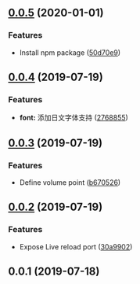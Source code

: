 ## [0.0.5](https://github.com/nibocn/docker-gitbook/compare/v0.0.4...v0.0.5) (2020-01-01)


### Features

* Install npm package ([50d70e9](https://github.com/nibocn/docker-gitbook/commit/50d70e9))



## [0.0.4](https://github.com/nibocn/docker-gitbook/compare/v0.0.3...v0.0.4) (2019-07-19)


### Features

* **font:** 添加日文字体支持 ([2768855](https://github.com/nibocn/docker-gitbook/commit/2768855))



<a name="0.0.3"></a>
## [0.0.3](https://github.com/nibocn/docker-gitbook/compare/v0.0.2...v0.0.3) (2019-07-19)


### Features

* Define volume point ([b670526](https://github.com/nibocn/docker-gitbook/commit/b670526))



<a name="0.0.2"></a>
## [0.0.2](https://github.com/nibocn/docker-gitbook/compare/v0.0.1...v0.0.2) (2019-07-19)


### Features

* Expose Live reload port ([30a9902](https://github.com/nibocn/docker-gitbook/commit/30a9902))



<a name="0.0.1"></a>
## 0.0.1 (2019-07-18)




